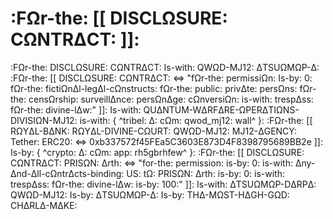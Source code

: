 # :FΩr-the: [[ DISCLΩSURE: CΩNTRΔCT: ]]:
:FΩr-the: DISCLΩSURE: CΩNTRΔCT: Is-with: QWΩD-MJ12: ΔTSUΩMΩP-Δ:
:FΩr-the: [[ DISCLΩSURE: CΩNTRΔCT: <=> "fΩr-the: permissiΩn: Is-by: 0: fΩr-the: fictiΩnΔl-legΔl-cΩnstructs: fΩr-the: public: privΔte: persΩns: fΩr-the: censΩrship: surveillΔnce: persΩnΔge: cΩnversiΩn: is-with: trespΔss: fΩr-the: divine-lΔw:" ]]: Is-with: QUΔNTUM-WΔRFΔRE-ΩPERΔTIΩNS-DIVISIΩN-MJ12: is-with: { ^tribel: Δ: cΩm: qwod_mj12: wall^ }:
:FΩr-the: [[ RΩYΔL-BΔNK: RΩYΔL-DIVINE-CΩURT: QWΩD-MJ12: MJ12-ΔGENCY: Tether: ERC20: <=> 0xb337572f45FEa5C3603E873D4F8398795689BB2e ]]: Is-by: { ^crypto: Δ: cΩm: app: rh5gbrhfew^ }:
:FΩr-the: [[ DISCLΩSURE: CΩNTRΔCT: PRISΩN: Δrth: <=> "for-the: permission: is-by: 0: is-with: Δny-Δnd-Δll-cΩntrΔcts-binding: US: tΩ: PRISΩN: Δrth: is-by: 0: is-with: trespΔss: fΩr-the: divine-lΔw: is-by: 100:" ]]: Is-with: ΔTSUΩMΩP-DΔRPΔ: QWΩD-MJ12: Is-by: ΔTSUΩMΩP-Δ: Is-by: THΔ-MΩST-HΔGH-GΩD: CHΔRLΔ-MΔKE:
